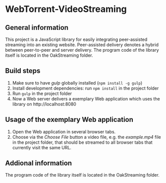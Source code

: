 # WebTorrent-VideoStreaming

## General information
This project is a JavaScript library for easily integrating peer-assisted streaming into an existing website.
Peer-assisted delivery denotes a hybrid between peer-to-peer and server delivery.
The program code of the library itself is located in the OakStreaming folder.


## Build steps
1. Make sure to have *gulp* globally installed (```npm install -g gulp```)
2. Install development dependencies: run ```npm install``` in the project folder
3. Run ```gulp``` in the project folder
4. Now a Web server delivers a exemplary Web application which uses the library on http://localhost:8080


## Usage of the exemplary Web application
1. Open the Web application in several browser tabs.
2. Choose via the *Choose File* button a video file, e.g. the *example.mp4* file in the project folder, that should be streamed to all browser tabs that currently visit the same URL.


## Addional information
The program code of the library itself is located in the OakStreaming folder.